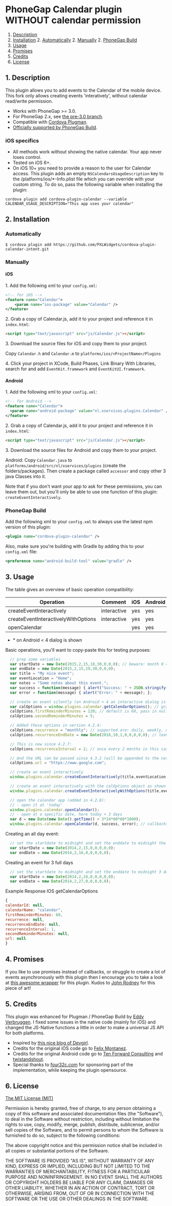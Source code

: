 # PhoneGap Calendar plugin WITHOUT calendar permission

1. [Description](https://github.com/PXLWidgets/cordova-plugin-calendar-intent#1-description)
2. [Installation](https://github.com/PXLWidgets/cordova-plugin-calendar-intent#2-installation)
	2. [Automatically](https://github.com/PXLWidgets/cordova-plugin-calendar-intent#automatically)
	2. [Manually](https://github.com/PXLWidgets/cordova-plugin-calendar-intent#manually)
	2. [PhoneGap Build](https://github.com/PXLWidgets/cordova-plugin-calendar-intent#phonegap-build)
3. [Usage](https://github.com/PXLWidgets/cordova-plugin-calendar-intent#3-usage)
4. [Promises](https://github.com/PXLWidgets/cordova-plugin-calendar-intent#4-promises)
5. [Credits](https://github.com/PXLWidgets/cordova-plugin-calendar-intent#5-credits)
6. [License](https://github.com/PXLWidgets/cordova-plugin-calendar-intent#6-license)

## 1. Description

This plugin allows you to add events to the Calendar of the mobile device.
This fork only allows creating events 'interatively', without calendar read/write permission.

* Works with PhoneGap >= 3.0.
* For PhoneGap 2.x, see [the pre-3.0 branch](https://github.com/PXLWidgets/cordova-plugin-calendar-intent/tree/pre-3.0).
* Compatible with [Cordova Plugman](https://github.com/apache/cordova-plugman).
* [Officially supported by PhoneGap Build](https://build.phonegap.com/plugins).

### iOS specifics
* All methods work without showing the native calendar. Your app never loses control.
* Tested on iOS 6+.
* On iOS 10+ you need to provide a reason to the user for Calendar access. This plugin adds an empty `NSCalendarsUsageDescription` key to the /platforms/ios/*-Info.plist file which you can override with your custom string. To do so, pass the following variable when installing the plugin:

```
cordova plugin add cordova-plugin-calendar --variable CALENDAR_USAGE_DESCRIPTION="This app uses your calendar"
```

## 2. Installation

### Automatically
```
$ cordova plugin add https://github.com/PXLWidgets/cordova-plugin-calendar-intent.git
```

### Manually

#### iOS

1\. Add the following xml to your `config.xml`:
```xml
<!-- for iOS -->
<feature name="Calendar">
	<param name="ios-package" value="Calendar" />
</feature>
```

2\. Grab a copy of Calendar.js, add it to your project and reference it in `index.html`:
```html
<script type="text/javascript" src="js/Calendar.js"></script>
```

3\. Download the source files for iOS and copy them to your project.

Copy `Calendar.h` and `Calendar.m` to `platforms/ios/<ProjectName>/Plugins`

4\. Click your project in XCode, Build Phases, Link Binary With Libraries, search for and add `EventKit.framework` and `EventKitUI.framework`.

#### Android

1\. Add the following xml to your `config.xml`:
```xml
<!-- for Android -->
<feature name="Calendar">
  <param name="android-package" value="nl.xservices.plugins.Calendar" />
</feature>
```

2\. Grab a copy of Calendar.js, add it to your project and reference it in `index.html`:
```html
<script type="text/javascript" src="js/Calendar.js"></script>
```

3\. Download the source files for Android and copy them to your project.

Android: Copy `Calendar.java` to `platforms/android/src/nl/xservices/plugins` (create the folders/packages).
Then create a package called `accessor` and copy other 3 java Classes into it.

Note that if you don't want your app to ask for these permissions, you can leave them out, but you'll only be able to
use one function of this plugin: `createEventInteractively`.


### PhoneGap Build

Add the following xml to your `config.xml` to always use the latest npm version of this plugin:
```xml
<plugin name="cordova-plugin-calendar" />
```

Also, make sure you're building with Gradle by adding this to your `config.xml` file:
```xml
<preference name="android-build-tool" value="gradle" />
```

## 3. Usage

The table gives an overview of basic operation compatibility:

Operation                           | Comment     | iOS | Android |
----------------------------------- | ----------- | --- | ------- |
createEventInteractively            | interactive | yes | yes     |
createEventInteractivelyWithOptions | interactive | yes | yes     |
openCalendar                        |             | yes | yes     |

* \* on Android < 4 dialog is shown

Basic operations, you'll want to copy-paste this for testing purposes:
```js
  // prep some variables
  var startDate = new Date(2015,2,15,18,30,0,0,0); // beware: month 0 = january, 11 = december
  var endDate = new Date(2015,2,15,19,30,0,0,0);
  var title = "My nice event";
  var eventLocation = "Home";
  var notes = "Some notes about this event.";
  var success = function(message) { alert("Success: " + JSON.stringify(message)); };
  var error = function(message) { alert("Error: " + message); };

  // create an event silently (on Android < 4 an interactive dialog is shown which doesn't use this options) with options:
  var calOptions = window.plugins.calendar.getCalendarOptions(); // grab the defaults
  calOptions.firstReminderMinutes = 120; // default is 60, pass in null for no reminder (alarm)
  calOptions.secondReminderMinutes = 5;

  // Added these options in version 4.2.4:
  calOptions.recurrence = "monthly"; // supported are: daily, weekly, monthly, yearly
  calOptions.recurrenceEndDate = new Date(2016,10,1,0,0,0,0,0); // leave null to add events into infinity and beyond

  // This is new since 4.2.7:
  calOptions.recurrenceInterval = 2; // once every 2 months in this case, default: 1

  // And the URL can be passed since 4.3.2 (will be appended to the notes on Android as there doesn't seem to be a sep field)
  calOptions.url = "https://www.google.com";

  // create an event interactively
  window.plugins.calendar.createEventInteractively(title,eventLocation,notes,startDate,endDate,success,error);

  // create an event interactively with the calOptions object as shown above
  window.plugins.calendar.createEventInteractivelyWithOptions(title,eventLocation,notes,startDate,endDate,calOptions,success,error);

  // open the calendar app (added in 4.2.8):
  // - open it at 'today'
  window.plugins.calendar.openCalendar();
  // - open at a specific date, here today + 3 days
  var d = new Date(new Date().getTime() + 3*24*60*60*1000);
  window.plugins.calendar.openCalendar(d, success, error); // callbacks are optional
```

Creating an all day event:
```js
  // set the startdate to midnight and set the enddate to midnight the next day
  var startDate = new Date(2014,2,15,0,0,0,0,0);
  var endDate = new Date(2014,2,16,0,0,0,0,0);
```

Creating an event for 3 full days
```js
  // set the startdate to midnight and set the enddate to midnight 3 days later
  var startDate = new Date(2014,2,24,0,0,0,0,0);
  var endDate = new Date(2014,2,27,0,0,0,0,0);
```

Example Response IOS getCalendarOptions
```js
{
calendarId: null,
calendarName: "calendar",
firstReminderMinutes: 60,
recurrence: null,
recurrenceEndDate: null,
recurrenceInterval: 1,
secondReminderMinutes: null,
url: null
}
```

## 4. Promises
If you like to use promises instead of callbacks, or struggle to create a lot of
events asynchronously with this plugin then I encourage you to take a look at
[this awesome wrapper](https://github.com/poetic-labs/native-calender-api) for
this plugin. Kudos to [John Rodney](https://github.com/JohnRodney) for this piece of art!

## 5. Credits

This plugin was enhanced for Plugman / PhoneGap Build by [Eddy Verbruggen](http://www.x-services.nl). I fixed some issues in the native code (mainly for iOS) and changed the JS-Native functions a little in order to make a universal JS API for both platforms.
* Inspired by [this nice blog of Devgirl](http://devgirl.org/2013/07/17/tutorial-how-to-write-a-phonegap-plugin-for-android/).
* Credits for the original iOS code go to [Felix Montanez](https://github.com/felixactv8/Phonegap-Calendar-Plugin-ios).
* Credits for the original Android code go to [Ten Forward Consulting](https://github.com/tenforwardconsulting/Phonegap-Calendar-Plugin-android) and [twistandshout](https://github.com/twistandshout/phonegap-calendar-plugin).
* Special thanks to [four32c.com](http://four32c.com) for sponsoring part of the implementation, while keeping the plugin opensource.

## 6. License

[The MIT License (MIT)](http://www.opensource.org/licenses/mit-license.html)

Permission is hereby granted, free of charge, to any person obtaining a copy
of this software and associated documentation files (the "Software"), to deal
in the Software without restriction, including without limitation the rights
to use, copy, modify, merge, publish, distribute, sublicense, and/or sell
copies of the Software, and to permit persons to whom the Software is
furnished to do so, subject to the following conditions:

The above copyright notice and this permission notice shall be included in
all copies or substantial portions of the Software.

THE SOFTWARE IS PROVIDED "AS IS", WITHOUT WARRANTY OF ANY KIND, EXPRESS OR
IMPLIED, INCLUDING BUT NOT LIMITED TO THE WARRANTIES OF MERCHANTABILITY,
FITNESS FOR A PARTICULAR PURPOSE AND NONINFRINGEMENT. IN NO EVENT SHALL THE
AUTHORS OR COPYRIGHT HOLDERS BE LIABLE FOR ANY CLAIM, DAMAGES OR OTHER
LIABILITY, WHETHER IN AN ACTION OF CONTRACT, TORT OR OTHERWISE, ARISING FROM,
OUT OF OR IN CONNECTION WITH THE SOFTWARE OR THE USE OR OTHER DEALINGS IN
THE SOFTWARE.

